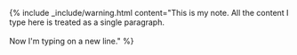 {% include _include/warning.html content="This is my note. All the content I type here is treated as a single paragraph. <br/><br/> Now I'm typing on a  new line." %}
